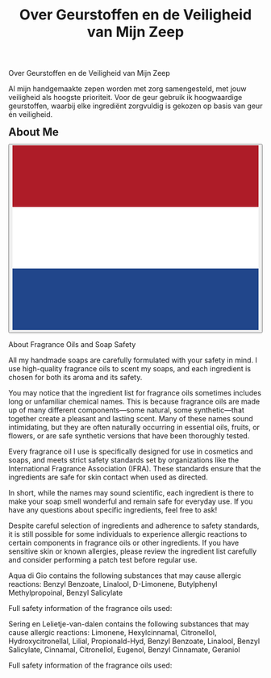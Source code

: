 ﻿---
title: "Over Geurstoffen en de Veiligheid van Mijn Zeep"
layout: single
author_profile: true
tags: 
excerpt_separator: <!--more-->
header:
    overlay_image: random
    overlay_filter: 0.3
    teaser: /assets/images/bull200px.webp
comments: true
---
Over Geurstoffen en de Veiligheid van Mijn Zeep
  
  Al mijn handgemaakte zepen worden met zorg samengesteld, met jouw veiligheid als hoogste prioriteit. Voor de geur gebruik ik hoogwaardige geurstoffen, waarbij elke ingrediënt zorgvuldig is gekozen op basis van geur én veiligheid.
<!--more-->
<style>
.page__content > p:first-child {
  display: none;
}
</style>

<div class="lang-content lang-nl" style="display:none;">
  <div class="lang-header">
    <h2 style="margin: 0.5em 0 0.5em;">Over mij</h2>
    <div class="lang-switcher">
      <button id="lang-toggle" onclick="toggleLang()">
        <img id="lang-flag" src="/assets/images/ui/gb.svg" alt="English flag">
      </button>
    </div>
  </div>
  <p>Over Geurstoffen en de Veiligheid van Mijn Zeep
  
  Al mijn handgemaakte zepen worden met zorg samengesteld, met jouw veiligheid als hoogste prioriteit. Voor de geur gebruik ik hoogwaardige geurstoffen, waarbij elke ingrediënt zorgvuldig is gekozen op basis van geur én veiligheid.
  
  Je zult misschien merken dat de ingrediëntenlijst van geurstoffen soms lange of onbekende chemische namen bevat. Dit komt doordat geurstoffen bestaan uit veel verschillende componenten—sommige natuurlijk, sommige synthetisch—die samen zorgen voor een aangename en langdurige geur. Veel van deze namen klinken misschien spannend, maar ze komen vaak van nature voor in etherische oliën, fruit of bloemen, of het zijn veilige synthetische varianten die uitgebreid zijn getest.
  
  Elke geurstof die ik gebruik is speciaal ontwikkeld voor gebruik in cosmetica en zeep, en voldoet aan strenge veiligheidsnormen van organisaties zoals de International Fragrance Association (IFRA). Deze normen zorgen ervoor dat de ingrediënten veilig zijn voor contact met de huid, mits ze op de juiste manier worden gebruikt.
  
  Kortom: hoewel de namen soms wetenschappelijk klinken, zijn alle ingrediënten zorgvuldig gekozen om jouw zeep heerlijk te laten ruiken én veilig te houden voor dagelijks gebruik. Heb je vragen over specifieke ingrediënten? Laat het gerust weten!
  
  Ondanks de zorgvuldige selectie van ingrediënten en het naleven van veiligheidsnormen, is het mogelijk dat sommige mensen allergische reacties krijgen op bepaalde bestanddelen in geurstoffen of andere ingrediënten. Heb je een gevoelige huid of bekende allergieën? Bekijk dan de ingrediëntenlijst goed en overweeg een patchtest voordat je het product regelmatig gebruikt.
  
  Aqua di Gio bevat de volgende stoffen die mogelijk allergische reacties kunnen veroorzaken: Benzyl Benzoate, Linalool, D-Limonene, Butylphenyl Methylpropoinal, Benzyl Salicylate
  
  Volledige veiligheidsinformatie van de gebruikte parfum olieen: 
  
  Sering en Lelietje-van-dalen bevat de volgende stoffen die mogelijk allergische reacties kunnen veroorzaken: Limonene, Hexylcinnamal, Citronellol,  Hydroxycitronellal, Lilial, Propionald-Hyd, Benzyl Benzoate, Linalool, Benzyl Salicylate, Cinnamal, Citronellol, Eugenol, Benzyl Cinnamate, Geraniol
  
  Volledige veiligheidsinformatie van de gebruikte parfum olieen: </p>
</div>

<div class="lang-content lang-en">
  <div class="lang-header">
    <h2 style="margin: 0.5em 0 0.5em;">About Me</h2>
    <div class="lang-switcher">
      <button id="lang-toggle" onclick="toggleLang()">
        <img id="lang-flag" src="/assets/images/ui/nl.svg" alt="Dutch flag">
      </button>
    </div>
  </div>
  <p>About Fragrance Oils and Soap Safety
  
  All my handmade soaps are carefully formulated with your safety in mind. I use high-quality fragrance oils to scent my soaps, and each ingredient is chosen for both its aroma and its safety.
  
  You may notice that the ingredient list for fragrance oils sometimes includes long or unfamiliar chemical names. This is because fragrance oils are made up of many different components—some natural, some synthetic—that together create a pleasant and lasting scent. Many of these names sound intimidating, but they are often naturally occurring in essential oils, fruits, or flowers, or are safe synthetic versions that have been thoroughly tested.
  
  Every fragrance oil I use is specifically designed for use in cosmetics and soaps, and meets strict safety standards set by organizations like the International Fragrance Association (IFRA). These standards ensure that the ingredients are safe for skin contact when used as directed.
  
  In short, while the names may sound scientific, each ingredient is there to make your soap smell wonderful and remain safe for everyday use. If you have any questions about specific ingredients, feel free to ask!
  
  Despite careful selection of ingredients and adherence to safety standards, it is still possible for some individuals to experience allergic reactions to certain components in fragrance oils or other ingredients. If you have sensitive skin or known allergies, please review the ingredient list carefully and consider performing a patch test before regular use.
  
  Aqua di Gio contains the following substances that may cause allergic reactions: Benzyl Benzoate, Linalool, D-Limonene, Butylphenyl Methylpropoinal, Benzyl Salicylate
  
  Full safety information of the fragrance oils used:
  
  Sering en Lelietje-van-dalen contains the following substances that may cause allergic reactions: Limonene, Hexylcinnamal, Citronellol,  Hydroxycitronellal, Lilial, Propionald-Hyd, Benzyl Benzoate, Linalool, Benzyl Salicylate, Cinnamal, Citronellol, Eugenol, Benzyl Cinnamate, Geraniol
  
  Full safety information of the fragrance oils used:</p>
</div>